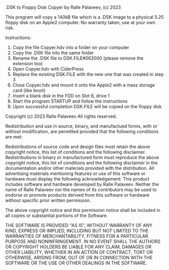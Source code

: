 .DSK to Floppy Disk Copyer by Ralle Palaveev, (c) 2023

This program will copy a 140kB file which is a .DSK image
to a physical 5.25 floppy disk on an Apple2 computer.
No warranty taken, use at your own risk.

Instructions:

1. Copy the file Copyer.hdv into a folder on your computer
2. Copy the .DSK file into the same folder
3. Rename the .DSK file to DSK.FILE#062000 (please remove the extension too)
4. Open Copyer.hdv with CiderPress
5. Replace the existing DSK.FILE with the new one that was created in step 3
6. Close Copyer.hdv and mount it onto the Apple2 with a mass storage card (like booti)
7. Insert a blank disk in the FDD on Slot 6, drive 1
8. Start the program STARTUP and follow the instructions
9. Upon successful completion DSK.FILE will be copied on the floppy disk

Copyright (c) 2023 Ralle Palaveev All rights reserved.

Redistribution and use in source, binary, and manufactued forms, with or without modification, are permitted provided that the following conditions are met:

Redistributions of source code and design files must retain the above copyright notice, this list of conditions and the following disclaimer.
Redistributions in binary or manufactured form must reproduce the above copyright notice, this list of conditions and the following disclaimer in the documentation and/or other materials provided with the distribution.
All advertising materials mentioning features or use of this software or hardware must display the following acknowledgement: This product includes software and hardware developed by Ralle Palaveev.
Neither the name of Ralle Palaveev nor the names of its contributors may be used to endorse or promote products derived from this software or hardware without specific prior written permission.

The above copyright notice and this permission notice shall be included in all copies or substantial portions of the Software.

THE SOFTWARE IS PROVIDED "AS IS", WITHOUT WARRANTY OF ANY KIND, EXPRESS OR IMPLIED, INCLUDING BUT NOT LIMITED TO THE WARRANTIES OF MERCHANTABILITY, FITNESS FOR A PARTICULAR PURPOSE AND NONINFRINGEMENT. IN NO EVENT SHALL THE AUTHORS OR COPYRIGHT HOLDERS BE LIABLE FOR ANY CLAIM, DAMAGES OR OTHER LIABILITY, WHETHER IN AN ACTION OF CONTRACT, TORT OR OTHERWISE, ARISING FROM, OUT OF OR IN CONNECTION WITH THE SOFTWARE OR THE USE OR OTHER DEALINGS IN THE SOFTWARE.
